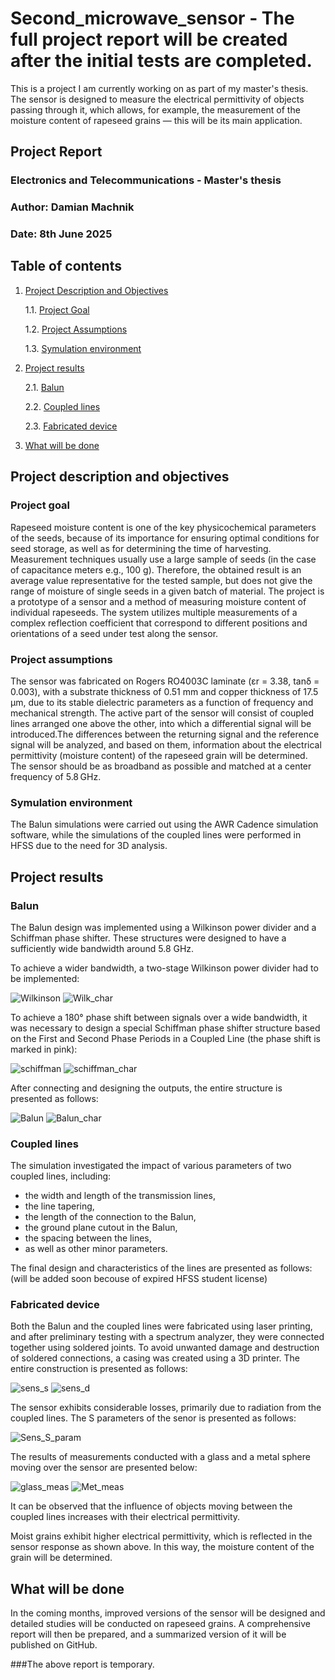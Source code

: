 # Second_microwave_sensor - The full project report will be created after the initial tests are completed.
This is a project I am currently working on as part of my master's thesis. The sensor is designed to measure the electrical permittivity of objects passing through it, which allows, for example, the measurement of the moisture content of rapeseed grains — this will be its main application.

## Project Report
### Electronics and Telecommunications - Master's thesis
### Author: Damian Machnik
### Date: 8th June 2025

## Table of contents
1. [Project Description and Objectives](#project-description-and-objectives)
   
   1.1. [Project Goal](#project-goal)
   
   1.2. [Project Assumptions](#project-assumptions)

   1.3. [Symulation environment](#symulation-environment)
  
2. [Project results](#project-results)
   
   2.1. [Balun](#Balun)
   
   2.2. [Coupled lines](#Coupled-lines)

   2.3. [Fabricated device](#fabricated-device)
   
3. [What will be done](#What-will-be-done)

## Project description and objectives

### Project goal
Rapeseed moisture content is one of the key physicochemical parameters of the seeds, because of its importance for ensuring optimal conditions for seed storage, as well as for determining the time of harvesting.  Measurement techniques usually use a large sample of seeds (in the case of capacitance meters e.g., 100 g). Therefore, the obtained result is an average value representative for the tested sample, but does not give the range of moisture of single seeds in a given batch of material. The project is a prototype of a sensor and a method of measuring moisture content of individual rapeseeds. The system utilizes multiple measurements of a complex reflection coefficient that correspond to different positions and orientations of a seed under test along the sensor.

### Project assumptions
The sensor was fabricated on Rogers RO4003C laminate (εr = 3.38, tanδ = 0.003), with a substrate thickness of 0.51 mm and copper thickness of 17.5 μm, due to its stable dielectric parameters as a function of frequency and mechanical strength.
The active part of the sensor will consist of coupled lines arranged one above the other, into which a differential signal will be introduced.The differences between the returning signal and the reference signal will be analyzed, and based on them, information about the electrical permittivity (moisture content) of the rapeseed grain will be determined.
The sensor should be as broadband as possible and matched at a center frequency of 5.8 GHz.

### Symulation environment 
The Balun simulations were carried out using the AWR Cadence simulation software, while the simulations of the coupled lines were performed in HFSS due to the need for 3D analysis.


## Project results

### Balun 
The Balun design was implemented using a Wilkinson power divider and a Schiffman phase shifter. These structures were designed to have a sufficiently wide bandwidth around 5.8 GHz.

To achieve a wider bandwidth, a two-stage Wilkinson power divider had to be implemented:

![Wilkinson](images/Wilkinson.jpg)
![Wilk_char](images/Wilk_char.jpg)

To achieve a 180° phase shift between signals over a wide bandwidth, it was necessary to design a special Schiffman phase shifter structure based on the First and Second Phase Periods in a Coupled Line (the phase shift is marked in pink):

![schiffman](images/schiffman.jpg)
![schiffman_char](images/schiffman_char.jpg)

After connecting and designing the outputs, the entire structure is presented as follows:

![Balun](images/Balun.jpg)
![Balun_char](images/Balun_char.jpg)

### Coupled lines
The simulation investigated the impact of various parameters of two coupled lines, including:
- the width and length of the transmission lines,
- the line tapering,
- the length of the connection to the Balun,
- the ground plane cutout in the Balun,
- the spacing between the lines,
- as well as other minor parameters.

The final design and characteristics of the lines are presented as follows:
(will be added soon becouse of expired HFSS student license)

### Fabricated device
Both the Balun and the coupled lines were fabricated using laser printing, and after preliminary testing with a spectrum analyzer, they were connected together using soldered joints.
To avoid unwanted damage and destruction of soldered connections, a casing was created using a 3D printer.
The entire construction is presented as follows:

![sens_s](images/sens_s.jpeg)
![sens_d](images/sens_d.jpeg)

The sensor exhibits considerable losses, primarily due to radiation from the coupled lines. The S parameters of the senor is presented as follows: 

![Sens_S_param](images/Sens_S_param.jpg)

The results of measurements conducted with a glass and a metal sphere moving over the sensor are presented below:

![glass_meas](images/glass_meas.jpg)
![Met_meas](images/Met_meas.jpg)


It can be observed that the influence of objects moving between the coupled lines increases with their electrical permittivity. 

Moist grains exhibit higher electrical permittivity, which is reflected in the sensor response as shown above. In this way, the moisture content of the grain will be determined.

## What will be done
In the coming months, improved versions of the sensor will be designed and detailed studies will be conducted on rapeseed grains. A comprehensive report will then be prepared, and a summarized version of it will be published on GitHub. 

###The above report is temporary.

